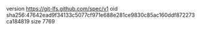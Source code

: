 version https://git-lfs.github.com/spec/v1
oid sha256:47642ead9f34133c5077cf971e688e281ce9830c85ac160ddf872273ca184819
size 7769
